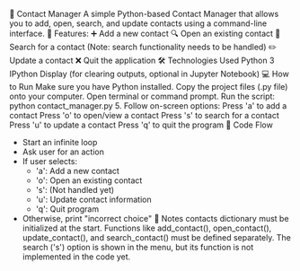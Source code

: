 📒 Contact Manager
A simple Python-based Contact Manager that allows you to add, open, search, and update contacts using a command-line interface.
🚀 Features:
➕ Add a new contact
🔍 Open an existing contact
🔎 Search for a contact (Note: search functionality needs to be handled)
✏️ Update a contact
❌ Quit the application
🛠 Technologies Used
Python 3
IPython Display (for clearing outputs, optional in Jupyter Notebook)
💻 How to Run
Make sure you have Python installed.
Copy the project files (.py file) onto your computer.
Open terminal or command prompt.
Run the script:
python contact_manager.py
5. Follow on-screen options:
Press 'a' to add a contact
Press 'o' to open/view a contact
Press 's' to search for a contact
Press 'u' to update a contact
Press 'q' to quit the program
📂 Code Flow
- Start an infinite loop
- Ask user for an action
- If user selects:
    - 'a': Add a new contact
    - 'o': Open an existing contact
    - 's': (Not handled yet)
    - 'u': Update contact information
    - 'q': Quit program
- Otherwise, print "incorrect choice"
📢 Notes
contacts dictionary must be initialized at the start.
Functions like add_contact(), open_contact(), update_contact(), and search_contact() must be defined separately.
The search ('s') option is shown in the menu, but its function is not implemented in the code yet.
